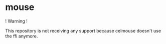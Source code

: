 # mouse
! Warning !

This repository is not receiving any support because celmouse doesn't use the ffi anymore.
